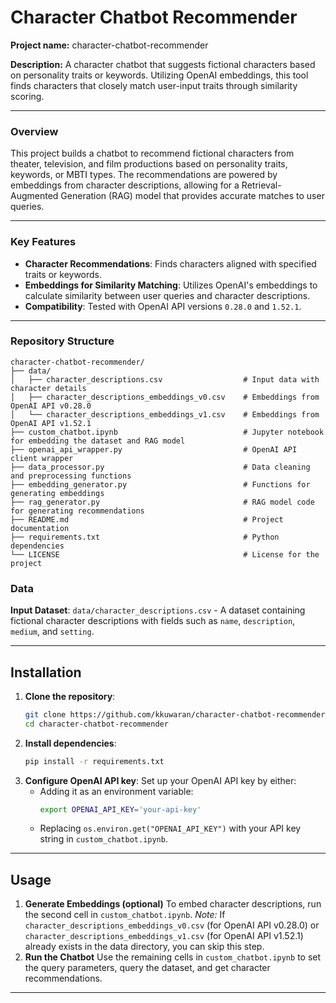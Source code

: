 # Character Chatbot Recommender

**Project name:** character-chatbot-recommender

**Description:** A character chatbot that suggests fictional characters based on personality traits or keywords. 
Utilizing OpenAI embeddings, this tool finds characters that closely match user-input traits through similarity scoring.

---

### Overview

This project builds a chatbot to recommend fictional characters from theater, television, and film productions based on personality traits, keywords, or MBTI types. 
The recommendations are powered by embeddings from character descriptions, allowing for a Retrieval-Augmented Generation (RAG) model that provides accurate matches to user queries.

---

### Key Features

- **Character Recommendations**: Finds characters aligned with specified traits or keywords.
- **Embeddings for Similarity Matching**: Utilizes OpenAI's embeddings to calculate similarity between user queries and character descriptions.
- **Compatibility**: Tested with OpenAI API versions `0.28.0` and `1.52.1`.

---

### Repository Structure

```plaintext
character-chatbot-recommender/
├── data/
│   ├── character_descriptions.csv                  # Input data with character details
│   ├── character_descriptions_embeddings_v0.csv    # Embeddings from OpenAI API v0.28.0
│   └── character_descriptions_embeddings_v1.csv    # Embeddings from OpenAI API v1.52.1
├── custom_chatbot.ipynb                            # Jupyter notebook for embedding the dataset and RAG model
├── openai_api_wrapper.py                           # OpenAI API client wrapper
├── data_processor.py                               # Data cleaning and preprocessing functions
├── embedding_generator.py                          # Functions for generating embeddings
├── rag_generator.py                                # RAG model code for generating recommendations
├── README.md                                       # Project documentation
├── requirements.txt                                # Python dependencies
└── LICENSE                                         # License for the project
```

### Data

**Input Dataset**: `data/character_descriptions.csv` - A dataset containing fictional character descriptions with fields such as `name`, `description`, `medium`, and `setting`.

---

## Installation

1. **Clone the repository**:
   ```bash
   git clone https://github.com/kkuwaran/character-chatbot-recommender.git
   cd character-chatbot-recommender
   ```
2. **Install dependencies**:
   ```bash
   pip install -r requirements.txt
   ```
3. **Configure OpenAI API key**: Set up your OpenAI API key by either:
   - Adding it as an environment variable:
     ```bash
     export OPENAI_API_KEY='your-api-key'
     ```
   - Replacing `os.environ.get("OPENAI_API_KEY")` with your API key string in `custom_chatbot.ipynb`.

---

## Usage

1. **Generate Embeddings (optional)**
   To embed character descriptions, run the second cell in `custom_chatbot.ipynb`.
   *Note:* If `character_descriptions_embeddings_v0.csv` (for  OpenAI API v0.28.0) or `character_descriptions_embeddings_v1.csv` (for OpenAI API v1.52.1) already exists in the data directory, you can skip this step.
2. **Run the Chatbot**
   Use the remaining cells in `custom_chatbot.ipynb` to set the query parameters, query the dataset, and get character recommendations.

---
